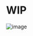 # WIP

![image](https://github.com/CreArts-Community/CreArts-Obsidian/assets/58918358/50640e35-b68a-4ed0-8f46-2b9d508614a6)
